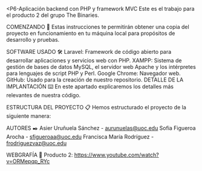 <P6-Aplicación backend con PHP y framework MVC
Este es el trabajo para el producto 2 del grupo The Binaries.

COMENZANDO 🚀
Estas instrucciones te permitirán obtener una copia del proyecto en funcionamiento en tu máquina local para propósitos de desarrollo y pruebas.

SOFTWARE USADO 🛠️
Laravel: Framework de código abierto para desarrollar aplicaciones y servicios web con PHP.
XAMPP: Sistema de gestión de bases de datos MySQL, el servidor web Apache y los intérpretes para lenguajes de script PHP y Perl.
Google Chrome: Navegador web.
GitHub: Usado para la creación de nuestro repositorio.
DETALLE DE LA IMPLANTACIÓN ⌨️
En este apartado explicaremos los detalles más relevantes de nuestra código.

ESTRUCTURA DEL PROYECTO 📋
Hemos estructurado el proyecto de la siguiente manera:

AUTORES ✒️
Asier Uruñuela Sánchez - aurunuelas@uoc.edu
Sofia Figueroa Arocha - sfigueroaa@uoc.edu
Francisca María Rodríguez - frodriguezvaz@uoc.edu

WEBGRAFÍA 📖
Producto 2: https://www.youtube.com/watch?v=ORMepqp_RYc
